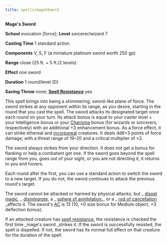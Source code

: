 ```yaml
---
title: spells/mageSSword
---
```

 **Mage's Sword**

**School** evocation [force]; **Level** sorcerer/wizard 7

**Casting Time** 1 standard action

**Components** V, S, F (a miniature platinum sword worth 250 gp)

**Range** close (25 ft. + 5 ft./2 levels)

**Effect** one sword

**Duration** 1 round/level (D)

**Saving Throw** none; **[Spell Resistance](../glossary#_spell-resistance)** yes

This spell brings into being a shimmering, sword-like plane of force. The sword strikes at any opponent within its range, as you desire, starting in the round that you cast the spell. The sword attacks its designated target once each round on your turn. Its attack bonus is equal to your caster level + your Intelligence bonus or your [Charisma](../gettingStarted#_charisma-new) bonus (for wizards or sorcerers, respectively) with an additional +3 enhancement bonus. As a force effect, it can strike ethereal and [incorporeal](../glossary#_incorporeal) creatures. It deals 4d6+3 points of force damage, with a threat range of 19–20 and a critical multiplier of ×2.

The sword always strikes from your direction. It does not get a bonus for flanking or help a combatant get one. If the sword goes beyond the spell range from you, goes out of your sight, or you are not directing it, it returns to you and hovers.

Each round after the first, you can use a standard action to switch the sword to a new target. If you do not, the sword continues to attack the previous round's target.

The sword cannot be attacked or harmed by physical attacks, but _ [dispel magic](dispelMagic#_dispel-magic)_, _ [disintegrate](disintegrate#_disintegrate)_, a _ [sphere of annihilation](../magicItems/artifacts#_sphere-of-annihilation)_, or a _ [rod of cancellation](../magicItems/rods#_rod-of-cancellation) _affects it. The sword's [AC](../combat#_armor-class) is 13 (10, +0 size bonus for Medium object, +3 deflection bonus).

If an attacked creature has [spell resistance](../glossary#_spell-resistance), the resistance is checked the first time _mage's sword _strikes it. If the sword is successfully resisted, the spell is dispelled. If not, the sword has its normal full effect on that creature for the duration of the spell.

